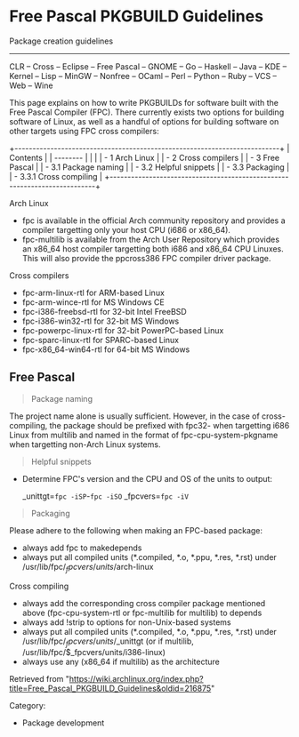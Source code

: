 Free Pascal PKGBUILD Guidelines
===============================

Package creation guidelines

* * * * *

CLR – Cross – Eclipse – Free Pascal – GNOME – Go – Haskell – Java – KDE
– Kernel – Lisp – MinGW – Nonfree – OCaml – Perl – Python – Ruby – VCS –
Web – Wine

This page explains on how to write PKGBUILDs for software built with the
Free Pascal Compiler (FPC). There currently exists two options for
building software of Linux, as well as a handful of options for building
software on other targets using FPC cross compilers:

+--------------------------------------------------------------------------+
| Contents                                                                 |
| --------                                                                 |
|                                                                          |
| -   1 Arch Linux                                                         |
| -   2 Cross compilers                                                    |
| -   3 Free Pascal                                                        |
|     -   3.1 Package naming                                               |
|     -   3.2 Helpful snippets                                             |
|     -   3.3 Packaging                                                    |
|         -   3.3.1 Cross compiling                                        |
+--------------------------------------------------------------------------+

Arch Linux

-   fpc is available in the official Arch community repository and
    provides a compiler targetting only your host CPU (i686 or x86_64).
-   fpc-multilib is available from the Arch User Repository which
    provides an x86_64 host compiler targetting both i686 and x86_64 CPU
    Linuxes. This will also provide the ppcross386 FPC compiler driver
    package.

Cross compilers

-   fpc-arm-linux-rtl for ARM-based Linux
-   fpc-arm-wince-rtl for MS Windows CE
-   fpc-i386-freebsd-rtl for 32-bit Intel FreeBSD
-   fpc-i386-win32-rtl for 32-bit MS Windows
-   fpc-powerpc-linux-rtl for 32-bit PowerPC-based Linux
-   fpc-sparc-linux-rtl for SPARC-based Linux
-   fpc-x86_64-win64-rtl for 64-bit MS Windows

Free Pascal
-----------

> Package naming

The project name alone is usually sufficient. However, in the case of
cross-compiling, the package should be prefixed with fpc32- when
targetting i686 Linux from multilib and named in the format of
fpc-cpu-system-pkgname when targetting non-Arch Linux systems.

> Helpful snippets

-   Determine FPC's version and the CPU and OS of the units to output:

    _unittgt=`fpc -iSP`-`fpc -iSO`
    _fpcvers=`fpc -iV`

> Packaging

Please adhere to the following when making an FPC-based package:

-   always add fpc to makedepends
-   always put all compiled units (*.compiled, *.o, *.ppu, *.res, *.rst)
    under /usr/lib/fpc/$_fpcvers/units/$arch-linux

Cross compiling

-   always add the corresponding cross compiler package mentioned above
    (fpc-cpu-system-rtl or fpc-multilib for multilib) to depends
-   always add !strip to options for non-Unix-based systems
-   always put all compiled units (*.compiled, *.o, *.ppu, *.res, *.rst)
    under /usr/lib/fpc/$_fpcvers/units/$_unittgt (or if multilib,
    /usr/lib/fpc/$_fpcvers/units/i386-linux)
-   always use any (x86_64 if multilib) as the architecture

Retrieved from
"https://wiki.archlinux.org/index.php?title=Free_Pascal_PKGBUILD_Guidelines&oldid=216875"

Category:

-   Package development
